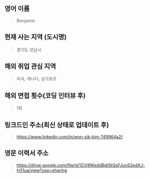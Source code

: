 ## 영어 이름
> Benjamin

## 현재 사는 지역 (도시명)
> 경기도 성남시

## 해외 취업 관심 지역
> 미국, 캐나다, 싱가포르

## 해외 면접 횟수(코딩 인터뷰 후)
> 1회

## 링크드인 주소(최신 상태로 업데이트 후)
> https://www.linkedin.com/in/won-sik-kim-749964a2/

## 영문 이력서 주소
> https://drive.google.com/file/d/1ZiV8NIxddBdiStQsFJuc62edXJ-H31ua/view?usp=sharing
